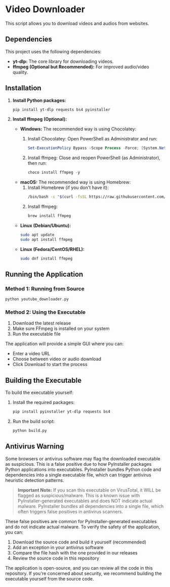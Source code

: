 # Video Downloader

This script allows you to download videos and audios from websites.

## Dependencies

This project uses the following dependencies:

*   **yt-dlp:** The core library for downloading videos.
*   **ffmpeg (Optional but Recommended):** For improved audio/video quality.

## Installation

1.  **Install Python packages:**

    ```bash
    pip install yt-dlp requests bs4 pyinstaller
    ```

2.  **Install ffmpeg (Optional):**

    *   **Windows:** The recommended way is using Chocolatey:
        1.  Install Chocolatey: Open PowerShell as Administrator and run:

            ```powershell
            Set-ExecutionPolicy Bypass -Scope Process -Force; [System.Net.ServicePointManager]::SecurityProtocol = [System.Net.ServicePointManager]::SecurityProtocol -bor 3072; iex ((New-Object System.Net.WebClient).DownloadString('https://community.chocolatey.org/install.ps1'))
            ```
        2.  Install ffmpeg: Close and reopen PowerShell (as Administrator), then run:

            ```powershell
            choco install ffmpeg -y
            ```
    *   **macOS:** The recommended way is using Homebrew:
        1. Install Homebrew (if you don't have it):
           ```bash
           /bin/bash -c "$(curl -fsSL https://raw.githubusercontent.com/Homebrew/install/HEAD/install.sh)"
           ```
        2. Install ffmpeg:
           ```bash
           brew install ffmpeg
           ```
    *   **Linux (Debian/Ubuntu):**
        ```bash
        sudo apt update
        sudo apt install ffmpeg
        ```
    *   **Linux (Fedora/CentOS/RHEL):**
        ```bash
        sudo dnf install ffmpeg
        ```

## Running the Application

### Method 1: Running from Source
```bash
python youtube_downloader.py
```

### Method 2: Using the Executable
1. Download the latest release
2. Make sure FFmpeg is installed on your system
3. Run the executable file

The application will provide a simple GUI where you can:
- Enter a video URL
- Choose between video or audio download
- Click Download to start the process

## Building the Executable
To build the executable yourself:

1. Install the required packages:
   ```bash
   pip install pyinstaller yt-dlp requests bs4
   ```

2. Run the build script:
   ```bash
   python build.py
   ```

## Antivirus Warning

Some browsers or antivirus software may flag the downloaded executable as suspicious. This is a false positive due to how PyInstaller packages Python applications into executables. PyInstaller bundles Python code and dependencies into a single executable file, which can trigger antivirus heuristic detection patterns.

> **Important Note:** If you scan this executable on VirusTotal, it WILL be flagged as suspicious/malware. This is a known issue with PyInstaller-generated executables and does NOT indicate actual malware. PyInstaller bundles all dependencies into a single file, which often triggers false positives in antivirus scanners.

These false positives are common for PyInstaller-generated executables and do not indicate actual malware. To verify the safety of the application, you can:

1. Download the source code and build it yourself (recommended)
2. Add an exception in your antivirus software
3. Compare the file hash with the one provided in our releases
4. Review the source code in this repository

The application is open-source, and you can review all the code in this repository. If you're concerned about security, we recommend building the executable yourself from the source code.
